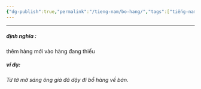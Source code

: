 ```yaml
---
{"dg-publish":true,"permalink":"/tieng-nam/bo-hang/","tags":["tiếng-nam"],"created":"2025-08-13T22:43:07.543+07:00"}
---
```


---

##### định nghĩa :
thêm hàng mới vào hàng đang thiếu

##### ví dụ:
*Từ tờ mờ sáng ông già đã dậy đi bổ hàng về bán.*

